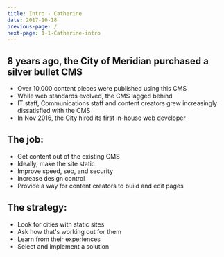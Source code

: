 ```yaml
---
title: Intro - Catherine
date: 2017-10-18
previous-page: /
next-page: 1-1-Catherine-intro
---
```


## 8 years ago, the City of Meridian purchased a silver bullet CMS

- Over 10,000 content pieces were published using this CMS
- While web standards evolved, the CMS lagged behind
- IT staff, Communications staff and content creators grew increasingly dissatisfied with the CMS
- In Nov 2016, the City hired its first in-house web developer

## The job:

- Get content out of the existing CMS
- Ideally, make the site static
- Improve speed, seo, and security
- Increase design control
- Provide a way for content creators to build and edit pages

## The strategy:

- Look for cities with static sites
- Ask how that's working out for them
- Learn from their experiences
- Select and implement a solution
